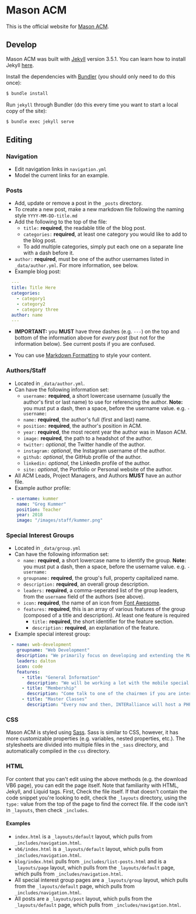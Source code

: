 # Mason ACM

This is the official website for [Mason ACM](http://masonacm.org).

## Develop

Mason ACM was built with [Jekyll](http://jekyllrb.com/) version 3.5.1. You can learn how to install Jekyll [here](https://jekyllrb.com/docs/installation/).

Install the dependencies with [Bundler](http://bundler.io/) (you should only need to do this once):

``` bash
$ bundle install
```

Run `jekyll` through Bundler (do this every time you want to start a local copy of the site):

``` bash
$ bundle exec jekyll serve
```

## Editing

### Navigation

- Edit navigation links in `navigation.yml`
- Model the current links for an example.

### Posts

- Add, update or remove a post in the `_posts` directory.
- To create a new post, make a new markdown file following the naming style `YYYY-MM-DD-title.md`
- Add the following to the top of the file:
  - `title:` **required**, the readable title of the blog post.
  - `categories:` **required**, at least one category you would like to add to the blog post.
   - To add multiple categories, simply put each one on a separate line with a dash before it.
 - `author:` **required**, must be one of the author usernames listed in `_data/author.yml`. For more information, see below.
- Example blog post:
``` yaml
  ---
  title: Title Here
  categories:
    - category1
    - category2
    - category three
  author: name
  ---
```
  - **IMPORTANT:** you **MUST** have three dashes (e.g. `---`) on the top and bottom of the information above for *every post* (but not for the information below). See current posts if you are confused.

- You can use [Markdown Formatting](https://github.com/adam-p/markdown-here/wiki/Markdown-Cheatsheet) to style your content.

### Authors/Staff

- Located in `_data/author.yml`.
- Can have the following information set:
  - `username:` **required**, a short lowercase username (usually the author's first or last name) to use for referencing the author. **Note:** you must put a dash, then a space, before the username value. e.g. `- username:`
  - `name:` **required**, the author's full (first and last) name.
  - `position:` **required**, the author's position in ACM.
  - `year:` **required**, the most recent year the author was in Mason ACM.
  - `image:` **required**, the path to a headshot of the author.
  - `twitter:` *optional*, the Twitter handle of the author.
  - `instagram:` *optional*, the Instagram username of the author.
  - `github:` *optional*, the GitHub profile of the author.
  - `linkedin:` *optional*, the LinkedIn profile of the author.
  - `site:` *optional*, the Portfolio or Personal website of the author.
- All ACM Leads, Project Managers, and Authors **MUST** have an author file.
- Example author profile:
``` yaml
  - username: kummer
    name: "Greg Kummer"
    position: Teacher
    year: 2018
    image: "/images/staff/kummer.png"
```

### Special Interest Groups

- Located in `_data/group.yml`
- Can have the following information set:
  - `name:` **required**, a short lowercase name to identify the group. **Note:** you must put a dash, then a space, before the username value. e.g. `- username:`
  - `groupname:` **required**, the group's full, property capitalized name.
  - `description:` **required**, an overall group description.
  - `leaders:` **required**, a comma-seperated list of the group leaders, from the `username` field of the authors (see above).
  - `icon:` **required**, the name of an icon from [Font Awesome](fontawesome.io).
  - `features:` **required**, this is an array of various features of the group (composed of a title and description). At least one feature is required
    - `title:` **required**, the short identifier for the feature section.
    - `description:` **required**, an explanation of the feature.
- Example special interest group:
``` yaml
  - name: web-development
    groupname: "Web Development"
    description: "We primarily focus on developing and extending the Mason ACM website (hint: this is the Mason ACM website)."
    leaders: dalton
    icon: code
    features:
      - title: "General Information"
        description: "We will be working a lot with the mobile special interest group to integrate features that work across both platforms. We plan to have multiple website redesigns to make the website as responsive and user friendly as possible. We will be using frameworks such as Laravel to make the website. The website will also be responsive on the mobile web, so users not on supported platforms can still view the website on their mobile browsers."
      - title: "Membership"
        description: "Come talk to one of the chairmen if you are interested in contributing to the website. We will primarily need content writers and bug testers to find bugs on the website. If you have any features that you want to add to the website, come talk to us and we can try to implement it."
      - title: "Master Classes"
        description: "Every now and then, INTERalliance will host a PHP Master class. This is a great way to get your feet wet with web development. If you are interested in making websites or contributing to the Mason ACM website then it is highly recommended that you go. INTERalliance may also have other master classes in Django or Rails."
```

### CSS

Mason ACM is styled using [Sass](http://sass-lang.com/). Sass is similar to CSS, however, it has more customizable properties (e.g. variables, nested properties, etc.). The stylesheets are divided into multiple files in the `_sass` directory, and automatically compiled in the `css` directory.

### HTML

For content that you can't edit using the above methods (e.g. the download VB6 page), you can edit the page itself. Note that familiarity with HTML, Jekyll, and Liquid tags. First, Check the file itself. If that doesn't contain the code snippet you're looking to edit, check the `_layouts` directory, using the `type:` value from the top of the page to find the correct file. If the code isn't in `_layouts`, then check `_includes`.

#### Examples

- `index.html` is a `_layouts/default` layout, which pulls from `_includes/navigation.html`.
- `vb6/index.html` is a `_layouts/default` layout, which pulls from `_includes/navigation.html`.
- `blog/index.html` pulls from `_includes/list-posts.html` and is a `_layouts/page` layout, which pulls from the `_layouts/default` page, which pulls from `_includes/navigation.html`.
- All special interest group pages are a `_layouts/group` layout, which pulls from the `_layouts/default` page, which pulls from `_includes/navigation.html`.
- All posts are a `_layouts/post` layout, which pulls from the `_layouts/default` page, which pulls from `_includes/navigation.html`.
